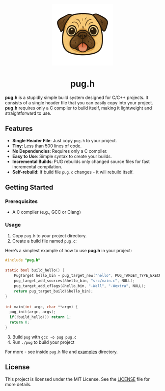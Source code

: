 <div align="center">
  <img src="logo.png" width="200">

# pug.h

</div>

**pug.h** is a stupidly simple build system designed for C/C++ projects.
It consists of a single header file that you can easily copy into your project.
**pug.h** requires only a C compiler to build itself, making it lightweight and straightforward to use.

## Features

- **Single Header File**: Just copy `pug.h` to your project.
- **Tiny**: Less than 500 lines of code.
- **No Dependencies**: Requires only a C compiler.
- **Easy to Use**: Simple syntax to create your builds.
- **Incremental Builds**: PUG rebuilds only changed source files for fast incremental compilation.
- **Self-rebuild**: If build file `pug.c` changes - it will rebuild itself.

## Getting Started

### Prerequisites

- A C compiler (e.g., GCC or Clang)

### Usage

1. Copy `pug.h` to your project directory.
2. Create a build file named `pug.c`:

Here’s a simplest example of how to use **pug.h** in your project:

```c
#include "pug.h"

static bool build_hello() {
    PugTarget hello_bin = pug_target_new("hello", PUG_TARGET_TYPE_EXECUTABLE, "build");
    pug_target_add_sources(&hello_bin, "src/main.c", NULL);
    pug_target_add_cflags(&hello_bin, "-Wall", "-Wextra", NULL);
    return pug_target_build(&hello_bin);
}

int main(int argc, char **argv) {
  pug_init(argc, argv);
  if(!build_hello()) return 1;
  return 0;
}
```

3. Build `pug` with `gcc -o pug pug.c`
4. Run `./pug` to build your project

For more - see inside `pug.h` file and [examples](examples) directory.

## License

This project is licensed under the MIT License. See the [LICENSE](LICENSE) file for more details.
